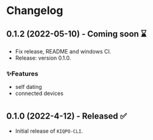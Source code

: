 # Changelog



0.1.2 (2022-05-10) - Coming soon ⌛
------------------
- Fix release, README and windows CI.
- Release: version 0.1.0.
### ✨Features
- self dating
- connected devices
#

0.1.0 (2022-4-12) - Released ✅
------------------
- Initial release of `KIQPO-CLI`.
